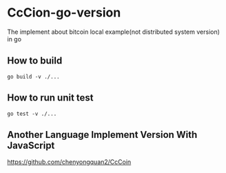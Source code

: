 # CcCion-go-version
The implement about bitcoin local example(not distributed system version) in go 

## How to build
```
go build -v ./...
```

## How to run unit test
```
go test -v ./...
```

## Another Language Implement Version With JavaScript
https://github.com/chenyongquan2/CcCoin
